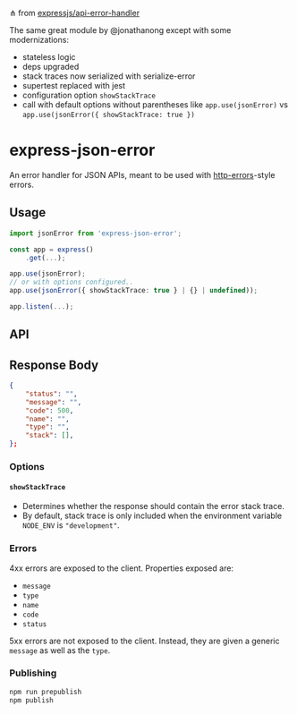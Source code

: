 ⋔ from [expressjs/api-error-handler](https://github.com/expressjs/api-error-handler/blob/master/index.js)

The same great module by @jonathanong except with some modernizations:

- stateless logic
- deps upgraded
- stack traces now serialized with serialize-error
- supertest replaced with jest
- configuration option `showStackTrace`
- call with default options without parentheses like `app.use(jsonError)` vs `app.use(jsonError({ showStackTrace: true })`

# express-json-error

An error handler for JSON APIs, meant to be used with [http-errors](https://github.com/jshttp/http-errors)-style errors.

## Usage

```ts
import jsonError from 'express-json-error';

const app = express()
	.get(...);

app.use(jsonError);
// or with options configured..
app.use(jsonError({ showStackTrace: true } | {} | undefined));

app.listen(...);
```

## API

## Response Body

```json
{
	"status": "",
	"message": "",
	"code": 500,
	"name": "",
	"type": "",
	"stack": [],
};
```

### Options

#### `showStackTrace`

- Determines whether the response should contain the error stack trace.
- By default, stack trace is only included when the environment variable `NODE_ENV` is `"development"`.

### Errors

4xx errors are exposed to the client.
Properties exposed are:

- `message`
- `type`
- `name`
- `code`
- `status`

5xx errors are not exposed to the client.
Instead, they are given a generic `message` as well as the `type`.

### Publishing

```sh
npm run prepublish
npm publish
```